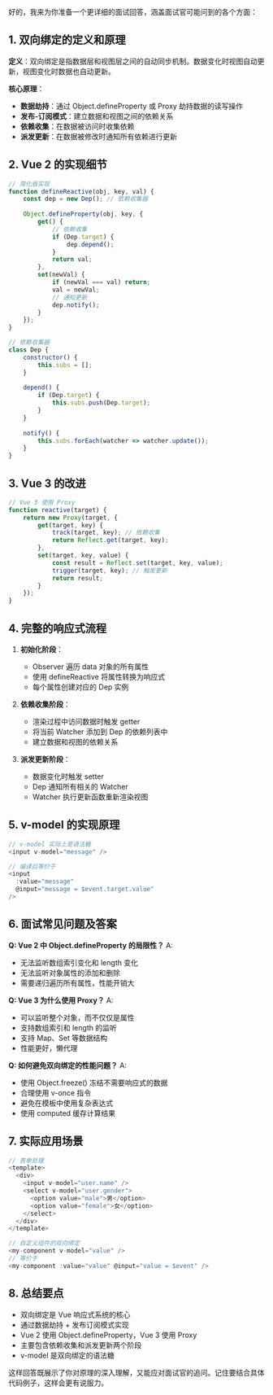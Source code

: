好的，我来为你准备一个更详细的面试回答，涵盖面试官可能问到的各个方面：

## 1. 双向绑定的定义和原理

**定义**：双向绑定是指数据层和视图层之间的自动同步机制。数据变化时视图自动更新，视图变化时数据也自动更新。

**核心原理**：

- **数据劫持**：通过 Object.defineProperty 或 Proxy 劫持数据的读写操作
- **发布-订阅模式**：建立数据和视图之间的依赖关系
- **依赖收集**：在数据被访问时收集依赖
- **派发更新**：在数据被修改时通知所有依赖进行更新

## 2. Vue 2 的实现细节

```javascript
// 简化版实现
function defineReactive(obj, key, val) {
    const dep = new Dep(); // 依赖收集器
    
    Object.defineProperty(obj, key, {
        get() {
            // 依赖收集
            if (Dep.target) {
                dep.depend();
            }
            return val;
        },
        set(newVal) {
            if (newVal === val) return;
            val = newVal;
            // 通知更新
            dep.notify();
        }
    });
}

// 依赖收集器
class Dep {
    constructor() {
        this.subs = [];
    }
    
    depend() {
        if (Dep.target) {
            this.subs.push(Dep.target);
        }
    }
    
    notify() {
        this.subs.forEach(watcher => watcher.update());
    }
}
```

## 3. Vue 3 的改进

```javascript
// Vue 3 使用 Proxy
function reactive(target) {
    return new Proxy(target, {
        get(target, key) {
            track(target, key); // 依赖收集
            return Reflect.get(target, key);
        },
        set(target, key, value) {
            const result = Reflect.set(target, key, value);
            trigger(target, key); // 触发更新
            return result;
        }
    });
}
```

## 4. 完整的响应式流程

1. **初始化阶段**：
    
    - Observer 遍历 data 对象的所有属性
    - 使用 defineReactive 将属性转换为响应式
    - 每个属性创建对应的 Dep 实例
2. **依赖收集阶段**：
    
    - 渲染过程中访问数据时触发 getter
    - 将当前 Watcher 添加到 Dep 的依赖列表中
    - 建立数据和视图的依赖关系
3. **派发更新阶段**：
    
    - 数据变化时触发 setter
    - Dep 通知所有相关的 Watcher
    - Watcher 执行更新函数重新渲染视图

## 5. v-model 的实现原理

```javascript
// v-model 实际上是语法糖
<input v-model="message" />

// 编译后等价于
<input 
  :value="message" 
  @input="message = $event.target.value" 
/>
```

## 6. 面试常见问题及答案

**Q: Vue 2 中 Object.defineProperty 的局限性？** A:

- 无法监听数组索引变化和 length 变化
- 无法监听对象属性的添加和删除
- 需要递归遍历所有属性，性能开销大

**Q: Vue 3 为什么使用 Proxy？** A:

- 可以监听整个对象，而不仅仅是属性
- 支持数组索引和 length 的监听
- 支持 Map、Set 等数据结构
- 性能更好，懒代理

**Q: 如何避免双向绑定的性能问题？** A:

- 使用 Object.freeze() 冻结不需要响应式的数据
- 合理使用 v-once 指令
- 避免在模板中使用复杂表达式
- 使用 computed 缓存计算结果

## 7. 实际应用场景

```javascript
// 表单处理
<template>
  <div>
    <input v-model="user.name" />
    <select v-model="user.gender">
      <option value="male">男</option>
      <option value="female">女</option>
    </select>
  </div>
</template>

// 自定义组件的双向绑定
<my-component v-model="value" />
// 等价于
<my-component :value="value" @input="value = $event" />
```

## 8. 总结要点

- 双向绑定是 Vue 响应式系统的核心
- 通过数据劫持 + 发布订阅模式实现
- Vue 2 使用 Object.defineProperty，Vue 3 使用 Proxy
- 主要包含依赖收集和派发更新两个阶段
- v-model 是双向绑定的语法糖

这样回答既展示了你对原理的深入理解，又能应对面试官的追问。记住要结合具体代码例子，这样会更有说服力。